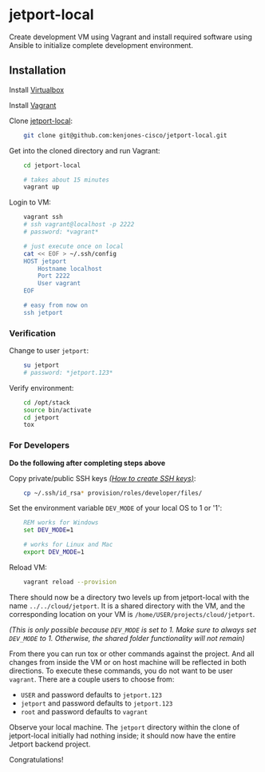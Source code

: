 # jetport-local

Create development VM using Vagrant and install required software using
Ansible to initialize complete development environment.

## Installation

Install [Virtualbox](https://www.virtualbox.org/wiki/Downloads)

Install [Vagrant](http://www.vagrantup.com/downloads.html)

Clone [jetport-local](https://github.com/kenjones-cisco/jetport-local):

```bash
    git clone git@github.com:kenjones-cisco/jetport-local.git
```

Get into the cloned directory and run Vagrant:

```bash
    cd jetport-local

    # takes about 15 minutes
    vagrant up
```

Login to VM:

```bash
    vagrant ssh
    # ssh vagrant@localhost -p 2222
    # password: *vagrant*
```

```bash
    # just execute once on local
    cat << EOF > ~/.ssh/config
    HOST jetport
        Hostname localhost
        Port 2222
        User vagrant
    EOF

    # easy from now on
    ssh jetport
```

### Verification

Change to user `jetport`:

```bash
    su jetport
    # password: *jetport.123*
```

Verify environment:

```bash
    cd /opt/stack
    source bin/activate
    cd jetport
    tox
```

### For Developers

**Do the following after completing steps above**

Copy private/public SSH keys [*(How to create SSH keys)*](https://help.github.com/articles/generating-ssh-keys):

```bash
    cp ~/.ssh/id_rsa* provision/roles/developer/files/
```

Set the environment variable `DEV_MODE` of your local OS to 1 or '1':

```bat
    REM works for Windows
    set DEV_MODE=1
```

```bash
    # works for Linux and Mac
    export DEV_MODE=1
```

Reload VM:

```bash
    vagrant reload --provision
```

There should now be a directory two levels up from jetport-local
with the name `../../cloud/jetport`. It is a shared directory with
the VM, and the corresponding location on your VM is
`/home/USER/projects/cloud/jetport`.

*(This is only possible because `DEV_MODE` is set to 1. Make sure to
always set `DEV_MODE` to 1. Otherwise, the shared folder functionality
will not remain)*

From there you can run tox or other commands against the project. And all changes
from inside the VM or on host machine will be reflected in both directions. To execute
these commands, you do not want to be user `vagrant`. There are a couple users to choose
from:

- `USER` and password defaults to `jetport.123`
- `jetport` and password defaults to `jetport.123`
- `root` and password defaults to `vagrant`

Observe your local machine. The `jetport` directory within
the clone of jetport-local initially had nothing inside; it should now
have the entire Jetport backend project.

Congratulations!
